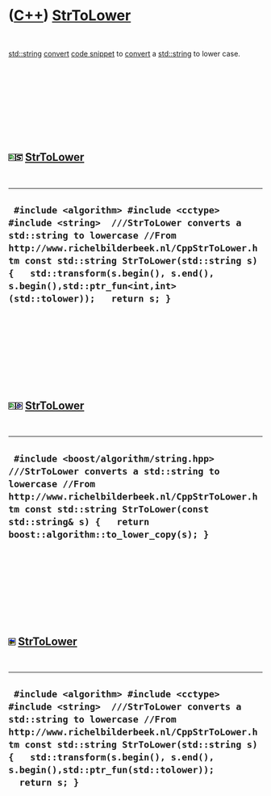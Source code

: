 
 

 

 

 

 

([C++](Cpp.md)) [StrToLower](CppStrToLower.md)
================================================

 

[std::string](CppString.md) [convert](CppConvert.md) [code
snippet](CppCodeSnippets.md) to [convert](CppConvert.md) a
[std::string](CppString.md) to lower case.

 

 

 

 

 

![Qt Creator](PicQtCreator.png)![STL](PicStl.png) [StrToLower](CppStrToLower.md)
---------------------------------------------------------------------------------

 

  -------------------------------------------------------------------------------------------------------------------------------------------------------------------------------------------------------------------------------------------------------------------------------------------------------------------------
  ` #include <algorithm> #include <cctype> #include <string>  ///StrToLower converts a std::string to lowercase //From http://www.richelbilderbeek.nl/CppStrToLower.htm const std::string StrToLower(std::string s) {   std::transform(s.begin(), s.end(), s.begin(),std::ptr_fun<int,int>(std::tolower));   return s; }`
  -------------------------------------------------------------------------------------------------------------------------------------------------------------------------------------------------------------------------------------------------------------------------------------------------------------------------

 

 

 

 

 

![Qt Creator](PicQtCreator.png)![Boost](PicBoost.png) [StrToLower](CppStrToLower.md)
-------------------------------------------------------------------------------------

 

  ---------------------------------------------------------------------------------------------------------------------------------------------------------------------------------------------------------------------------------------------------------
  ` #include <boost/algorithm/string.hpp>  ///StrToLower converts a std::string to lowercase //From http://www.richelbilderbeek.nl/CppStrToLower.htm const std::string StrToLower(const std::string& s) {   return boost::algorithm::to_lower_copy(s); }`
  ---------------------------------------------------------------------------------------------------------------------------------------------------------------------------------------------------------------------------------------------------------

 

 

 

 

 

![C++ Builder](PicCppBuilder.png) [StrToLower](CppStrToLower.md)
-----------------------------------------------------------------

 

  ----------------------------------------------------------------------------------------------------------------------------------------------------------------------------------------------------------------------------------------------------------------------------------------------------------------
  ` #include <algorithm> #include <cctype> #include <string>  ///StrToLower converts a std::string to lowercase //From http://www.richelbilderbeek.nl/CppStrToLower.htm const std::string StrToLower(std::string s) {   std::transform(s.begin(), s.end(), s.begin(),std::ptr_fun(std::tolower));   return s; }`
  ----------------------------------------------------------------------------------------------------------------------------------------------------------------------------------------------------------------------------------------------------------------------------------------------------------------

 

 

 

 

 

 

